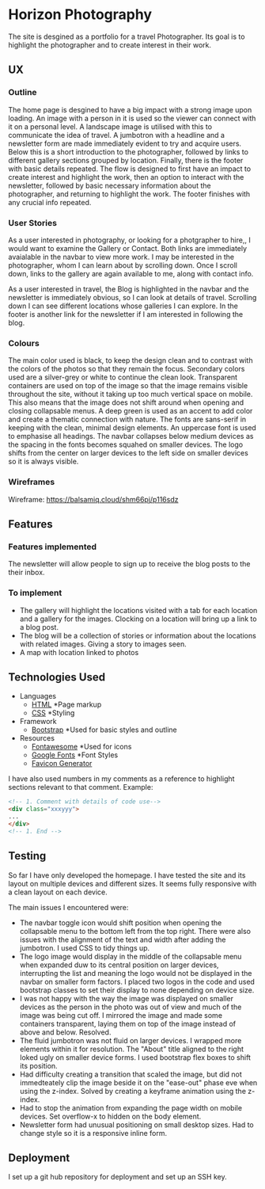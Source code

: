 # Horizon Photography

The site is desgined as a portfolio for a travel Photographer. Its goal is to highlight the photographer and to create interest in their work.

## UX

### Outline

The home page is desgined to have a big impact with a strong image upon loading. An image with a person in it is used so the viewer can connect with it on a personal level. A landscape image is utilised with this to communicate the idea of travel. A jumbotron with a headline and a newsletter form are made immediately evident to try and acquire users. Below this is a short introduction to the photographer, followed by links to different gallery sections grouped by location. Finally, there is the footer with basic details repeated.
The flow is designed to first have an impact to create interest and highlight the work, then an option to interact with the newsletter, followed by basic necessary information about the photographer, and returning to highlight the work. The footer finishes with any crucial info repeated.

### User Stories
As a user interested in photography, or looking for a photgrapher to hire,, I would want to examine the Gallery or Contact. Both links are immediately avaialable in the navbar to view more work. I may be interested in the photographer, whom I can learn about by scrolling down. Once I scroll down, links to the gallery are again available to me, along with contact info.

As a user interested in travel, the Blog is highlighted in the navbar and the newsletter is immediately obvious, so I can look at details of travel. Scrolling down I can see different locations whose galleries I can explore. In the footer is another link for the newsletter if I am interested in following the blog.

### Colours
The main color used is black, to keep the design clean and to contrast with the colors of the photos so that they remain the focus. Secondary colors used are a silver-grey or white to continue the clean look. Transparent containers are used on top of the image so that the image remains visible throughout the site, without it taking up too much vertical space on mobile. This also means that the image does not shift around when opening and closing collapsable menus. A deep green is used as an accent to add color and create a thematic connection with nature.
The fonts are sans-serif in keeping with the clean, minimal design elements. An uppercase font is used to emphasise all headings.
The navbar collapses below medium devices as the spacing in the fonts becomes squahed on smaller devices. The logo shifts from the center on larger devices to the left side on smaller devices so it is always visible.

### Wireframes
Wireframe: https://balsamiq.cloud/shm66pj/p116sdz

## Features

### Features implemented
The newsletter will allow people to sign up to receive the blog posts to the their inbox.

### To implement
- The gallery will highlight the locations visited with a tab for each location and a gallery for the images. Clocking on a location will bring up a link to a blog post.
- The blog will be a collection of stories or information about the locations with related images. Giving a story to images seen.
- A map with location linked to photos


## Technologies Used

- Languages
    - [HTML](w3.org/standards/webdesign/htmlcss)
        *Page markup
    - [CSS](w3.org/standards/webdesign/htmlcss)
        *Styling
- Framework
    - [Bootstrap](https://getbootstrap.com/)
        *Used for basic styles and outline
- Resources
    - [Fontawesome](https://fontawesome.com/)
        *Used for icons
    - [Google Fonts](https://fonts.google.com)
        *Font Styles
    - [Favicon Generator](https://www.favicon-generator.org/)

I have also used numbers in my comments as a reference to highlight sections relevant to that comment. Example:
```HTML
<!-- 1. Comment with details of code use-->
<div class="xxxyyy">
...
</div>
<!-- 1. End -->
```

## Testing

So far I have only developed the homepage.
I have tested the site and its layout on multiple devices and different sizes. It seems fully responsive with a clean layout on each device.

The main issues I encountered were:
- The navbar toggle icon would shift position when opening the collapsable menu to the bottom left from the top right. There were also issues with the alignment of the text and width after adding the jumbotron. I used CSS to tidy things up.
- The logo image would display in the middle of the collapsable menu when expanded duw to its central position on larger devices, interrupting the list and meaning the logo would not be displayed in the navbar on smaller form factors. I placed two logos in the code and used bootstrap classes to set their display to none depending on device size.
- I was not happy with the way the image was displayed on smaller devices as the person in the photo was out of view and much of the image was being cut off. I mirrored the image and made some containers transparent, laying them on top of the image instead of above and below. Resolved.
- The fluid jumbotron was not fluid on larger devices. I wrapped more elements within it for resolution.
The "About" title aligned to the right loked ugly on smaller device forms. I used bootstrap flex boxes to shift its position.
- Had difficulty creating a transition that scaled the image, but did not immedteately clip the image beside it on the "ease-out" phase eve when using the z-index. Solved by creating a keyframe animation using the z-index.
- Had to stop the animation from expanding the page width on mobile devices. Set overflow-x to hidden on the body element.
- Newsletter form had unusual positioning on small desktop sizes. Had to change style so it is a responsive inline form.


## Deployment

I set up a git hub repository for deployment and set up an SSH key.